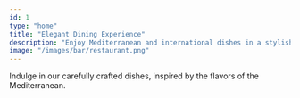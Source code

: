 ```yaml
---
id: 1
type: "home"
title: "Elegant Dining Experience"
description: "Enjoy Mediterranean and international dishes in a stylish setting."
image: "/images/bar/restaurant.png"
---
```


Indulge in our carefully crafted dishes, inspired by the flavors of the Mediterranean.
